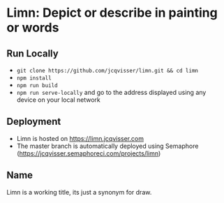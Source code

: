 # Limn: Depict or describe in painting or words

## Run Locally

- `git clone https://github.com/jcqvisser/limn.git && cd limn`
- `npm install`
- `npm run build`
- `npm run serve-locally` and go to the address displayed using any device on your local network

## Deployment

- Limn is hosted on https://limn.jcqvisser.com
- The master branch is automatically deployed using Semaphore (https://jcqvisser.semaphoreci.com/projects/limn)

## Name

Limn is a working title, its just a synonym for draw.

